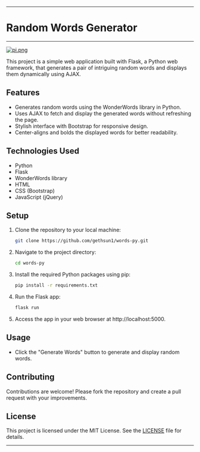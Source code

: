 ----

# Random Words Generator
----
[![pi.png](https://i.postimg.cc/9XKZmFWW/pi.png)](https://postimg.cc/jC6LvTw9)

This project is a simple web application built with Flask, a Python web framework, that generates a pair of intriguing random words and displays them dynamically using AJAX.

## Features
- Generates random words using the WonderWords library in Python.
- Uses AJAX to fetch and display the generated words without refreshing the page.
- Stylish interface with Bootstrap for responsive design.
- Center-aligns and bolds the displayed words for better readability.

## Technologies Used
- Python
- Flask
- WonderWords library
- HTML
- CSS (Bootstrap)
- JavaScript (jQuery)

## Setup
1. Clone the repository to your local machine:
   ```bash
   git clone https://github.com/gethsun1/words-py.git
   ```
2. Navigate to the project directory:
   ```bash
   cd words-py
   ```
3. Install the required Python packages using pip:
   ```bash
   pip install -r requirements.txt
   ```
4. Run the Flask app:
   ```bash
   flask run
   ```
5. Access the app in your web browser at http://localhost:5000.

## Usage
- Click the "Generate Words" button to generate and display random words.

## Contributing
Contributions are welcome! Please fork the repository and create a pull request with your improvements.

## License
This project is licensed under the MIT License. See the [LICENSE](LICENSE) file for details.

----
